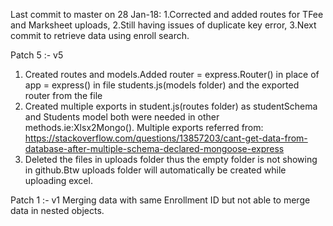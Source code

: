 Last commit to master on 28 Jan-18:
1.Corrected and added routes for TFee and Marksheet uploads,
2.Still having issues of duplicate key error,
3.Next commit to retrieve data using enroll search.

Patch 5 :- v5
1. Created routes and models.Added router = express.Router() in place of app = express() in file students.js(models folder) and the exported router from the file
2. Created multiple exports in student.js(routes folder) as studentSchema and Students model both were needed in other methods.ie:Xlsx2Mongo(). Multiple exports referred from: https://stackoverflow.com/questions/13857203/cant-get-data-from-database-after-multiple-schema-declared-mongoose-express
3. Deleted the files in uploads folder thus the empty folder is not showing in github.Btw uploads folder will automatically be created while uploading excel.


Patch 1 :- v1
Merging data with same Enrollment ID but not able to merge data in nested objects.
